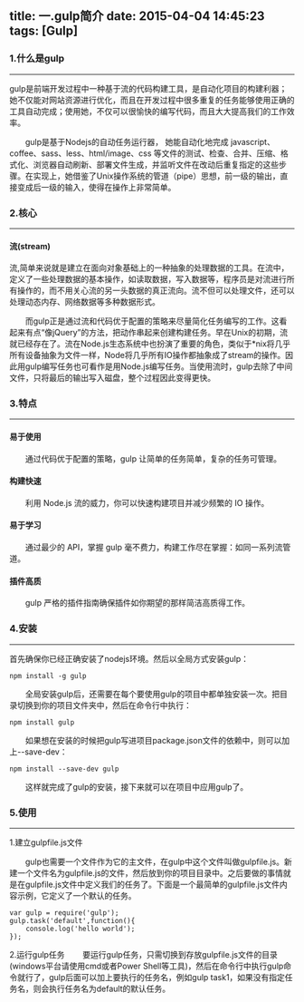 title: 一.gulp简介
date: 2015-04-04 14:45:23
tags: [Gulp]
---

### 1.什么是gulp
---
gulp是前端开发过程中一种基于流的代码构建工具，是自动化项目的构建利器；她不仅能对网站资源进行优化，而且在开发过程中很多重复的任务能够使用正确的工具自动完成；使用她，不仅可以很愉快的编写代码，而且大大提高我们的工作效率。

　　gulp是基于Nodejs的自动任务运行器， 她能自动化地完成 javascript、coffee、sass、less、html/image、css 等文件的测试、检查、合并、压缩、格式化、浏览器自动刷新、部署文件生成，并监听文件在改动后重复指定的这些步骤。在实现上，她借鉴了Unix操作系统的管道（pipe）思想，前一级的输出，直接变成后一级的输入，使得在操作上非常简单。

### 2.核心
---
#### 流(stream)
流,简单来说就是建立在面向对象基础上的一种抽象的处理数据的工具。在流中，定义了一些处理数据的基本操作，如读取数据，写入数据等，程序员是对流进行所有操作的，而不用关心流的另一头数据的真正流向。流不但可以处理文件，还可以处理动态内存、网络数据等多种数据形式。

　　而gulp正是通过流和代码优于配置的策略来尽量简化任务编写的工作。这看起来有点“像jQuery”的方法，把动作串起来创建构建任务。早在Unix的初期，流就已经存在了。流在Node.js生态系统中也扮演了重要的角色，类似于*nix将几乎所有设备抽象为文件一样，Node将几乎所有IO操作都抽象成了stream的操作。因此用gulp编写任务也可看作是用Node.js编写任务。当使用流时，gulp去除了中间文件，只将最后的输出写入磁盘，整个过程因此变得更快。

### 3.特点
---
#### 易于使用

　　通过代码优于配置的策略，gulp 让简单的任务简单，复杂的任务可管理。

#### 构建快速

　　利用 Node.js 流的威力，你可以快速构建项目并减少频繁的 IO 操作。

#### 易于学习

　　通过最少的 API，掌握 gulp 毫不费力，构建工作尽在掌握：如同一系列流管道。

#### 插件高质

　　gulp 严格的插件指南确保插件如你期望的那样简洁高质得工作。

### 4.安装
---
首先确保你已经正确安装了nodejs环境。然后以全局方式安装gulp：
```
npm install -g gulp
```
　　全局安装gulp后，还需要在每个要使用gulp的项目中都单独安装一次。把目录切换到你的项目文件夹中，然后在命令行中执行：
```
npm install gulp
```
　　如果想在安装的时候把gulp写进项目package.json文件的依赖中，则可以加上--save-dev：
```
npm install --save-dev gulp
```
　　这样就完成了gulp的安装，接下来就可以在项目中应用gulp了。


### 5.使用
---
1.建立gulpfile.js文件

　　gulp也需要一个文件作为它的主文件，在gulp中这个文件叫做gulpfile.js。新建一个文件名为gulpfile.js的文件，然后放到你的项目目录中。之后要做的事情就是在gulpfile.js文件中定义我们的任务了。下面是一个最简单的gulpfile.js文件内容示例，它定义了一个默认的任务。
```
var gulp = require('gulp');
gulp.task('default',function(){
    console.log('hello world');
});
```

2.运行gulp任务
　　要运行gulp任务，只需切换到存放gulpfile.js文件的目录(windows平台请使用cmd或者Power Shell等工具)，然后在命令行中执行gulp命令就行了，gulp后面可以加上要执行的任务名，例如gulp task1，如果没有指定任务名，则会执行任务名为default的默认任务。
